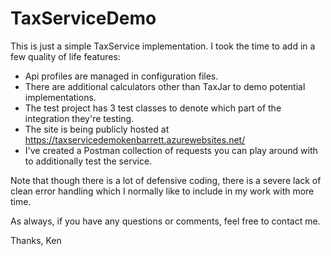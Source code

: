 # TaxServiceDemo

This is just a simple TaxService implementation. I took the time to add in a few quality of life features:

- Api profiles are managed in configuration files.
- There are additional calculators other than TaxJar to demo potential implementations. 
- The test project has 3 test classes to denote which part of the integration they're testing.
- The site is being publicly hosted at https://taxservicedemokenbarrett.azurewebsites.net/
- I've created a Postman collection of requests you can play around with to additionally test the service.

Note that though there is a lot of defensive coding, there is a severe lack of clean error handling which I normally like to include in my work with more time.

As always, if you have any questions or comments, feel free to contact me.

Thanks,
Ken
